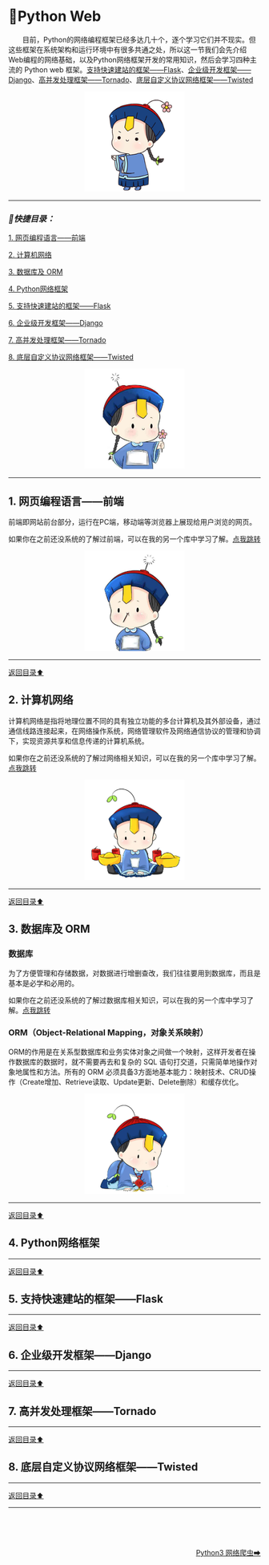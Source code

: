 # 💬Python Web
&emsp;&emsp;目前，Python的网络编程框架已经多达几十个，逐个学习它们并不现实。但这些框架在系统架构和运行环境中有很多共通之处，所以这一节我们会先介绍Web编程的网络基础，以及Python网络框架开发的常用知识，然后会学习四种主流的 Python web 框架。[支持快速建站的框架——Flask](#)、[企业级开发框架——Django](#)、[高并发处理框架——Tornado](#)、[底层自定义协议网络框架——Twisted](#)

<div align="center">
    <img src="https://github.com/fmw666/my-image-file/blob/master/images/anime/cute51.gif" width="200">
</div>

---

### *📑快捷目录：* 
[1. 网页编程语言——前端](#1-网页编程语言前端)

[2. 计算机网络](#2-计算机网络)

[3. 数据库及 ORM](#3-数据库及-ORM)

[4. Python网络框架](#4-Python网络框架)

[5. 支持快速建站的框架——Flask](#5-支持快速建站的框架flask)

[6. 企业级开发框架——Django](#6-企业级开发框架django)

[7. 高并发处理框架——Tornado](#7-高并发处理框架tornado)

[8. 底层自定义协议网络框架——Twisted](#8-底层自定义协议网络框架twisted)

<div align="center">
    <img src="https://github.com/fmw666/my-image-file/blob/master/images/anime/cute1.jpeg" width="200">
</div>

---

## 1. 网页编程语言——前端
前端即网站前台部分，运行在PC端，移动端等浏览器上展现给用户浏览的网页。

如果你在之前还没系统的了解过前端，可以在我的另一个库中学习了解。[点我跳转](https://github.com/fmw666/Front-end/)

<div align="center">
    <img src="https://github.com/fmw666/my-image-file/blob/master/images/anime/cute2.jpeg" width="200">
</div>

---

[返回目录⬆](#快捷目录)

## 2. 计算机网络
计算机网络是指将地理位置不同的具有独立功能的多台计算机及其外部设备，通过通信线路连接起来，在网络操作系统，网络管理软件及网络通信协议的管理和协调下，实现资源共享和信息传递的计算机系统。

如果你在之前还没系统的了解过网络相关知识，可以在我的另一个库中学习了解。[点我跳转](https://github.com/fmw666/Linux/Network/)

<div align="center">
    <img src="https://github.com/fmw666/my-image-file/blob/master/images/anime/cute3.jpeg" width="200">
</div>

---

[返回目录⬆](#快捷目录)

## 3. 数据库及 ORM
### 数据库
为了方便管理和存储数据，对数据进行增删查改，我们往往要用到数据库，而且是基本是必学和必用的。

如果你在之前还没系统的了解过数据库相关知识，可以在我的另一个库中学习了解。[点我跳转](https://github.com/fmw666/Database-System)

### ORM（Object-Relational Mapping，对象关系映射）
ORM的作用是在关系型数据库和业务实体对象之间做一个映射，这样开发者在操作数据库的数据时，就不需要再去和复杂的 SQL 语句打交道，只需简单地操作对象地属性和方法。所有的 ORM 必须具备3方面地基本能力：映射技术、CRUD操作（Create增加、Retrieve读取、Update更新、Delete删除）和缓存优化。

<div align="center">
    <img src="https://github.com/fmw666/my-image-file/blob/master/images/anime/cute4.jpeg" width="200">
</div>

---

[返回目录⬆](#快捷目录)

## 4. Python网络框架

---

[返回目录⬆](#快捷目录)

## 5. 支持快速建站的框架——Flask

---

[返回目录⬆](#快捷目录)

## 6. 企业级开发框架——Django

---

[返回目录⬆](#快捷目录)

## 7. 高并发处理框架——Tornado

---

[返回目录⬆](#快捷目录)

## 8. 底层自定义协议网络框架——Twisted

---

[返回目录⬆](#快捷目录)

---

<br><br><br>
<div align="right">
    <a href="../step5-Crawl">Python3 网络爬虫➡</a>
</div>
